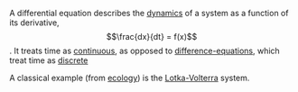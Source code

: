 A differential equation describes the [dynamics](dynamics.md) of a system as a function of its derivative, $$\frac{dx}{dt} = f(x)$$. It treats time as [continuous](continuous.md), as opposed to [difference-equations](difference_equation.md), which treat time as [discrete](discrete.md)

A classical example (from [ecology](ecology.md)) is the [Lotka-Volterra](lotka_volterra.md) system.